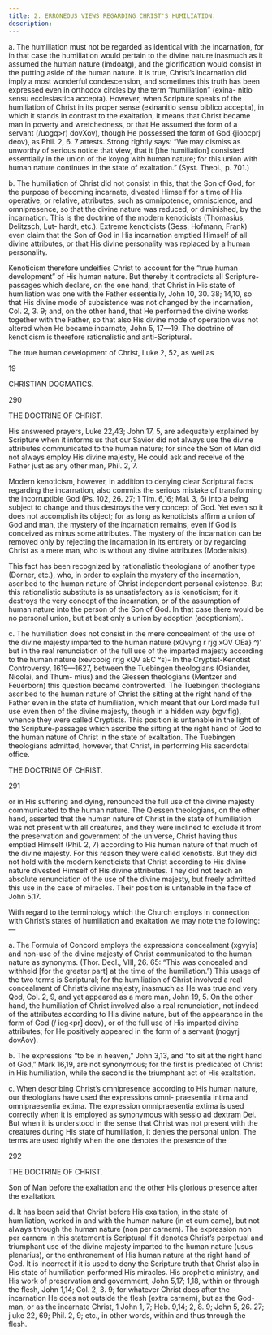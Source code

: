 ```yaml
---
title: 2. ERRONEOUS VIEWS REGARDING CHRIST'S HUMILIATION.
description: 
---
```


a. The humiliation must not be regarded as identical with the incarnation, for in that case the humiliation would pertain to the divine nature inasmuch as it assumed the human nature (imdoatg), and the glorification would consist in the putting aside of the human nature. It is true, Christ’s incarnation did imply a most wonderful condescension, and sometimes this truth has been expressed even in orthodox circles by the term “humiliation” (exina- nitio sensu ecclesiastica accepta). However, when Scripture speaks of the humiliation of Christ in its proper sense (exinanitio sensu biblico accepta), in which it stands in contrast to the exaltation, it means that Christ became man in poverty and wretchedness, or that He assumed the form of a servant (/uogq>r) dovXov), though He possessed the form of God {jioocprj deov), as Phil. 2, 6. 7 attests. Strong rightly says: “We may dismiss as unworthy of serious notice that view, that it [the humiliation] consisted essentially in the union of the koyog with human nature; for this union with human nature continues in the state of exaltation.” (Syst. Theol., p. 701.) 

b. The humiliation of Christ did not consist in this, that the Son of God, for the purpose of becoming incarnate, divested Himself for a time of His operative, or relative, attributes, such as omnipotence, omniscience, and omnipresence, so that the divine nature was reduced, or diminished, by the incarnation. This is the doctrine of the modern kenoticists (Thomasius, Delitzsch, Lut- hardt, etc.). Extreme kenoticists (Gess, Hofmann, Frank) even claim that the Son of God in His incarnation emptied Himself of all divine attributes, or that His divine personality was replaced by a human personality. 

Kenoticism therefore undeifies Christ to account for the “true human development” of His human nature. But thereby it contradicts all Scripture-passages which declare, on the one hand, that Christ in His state of humiliation was one with the Father essentially, John 10, 30. 38; 14,10, so that His divine mode of subsistence was not changed by the incarnation, Col. 2, 3. 9; and, on the other hand, that He performed the divine works together with the Father, so that also His divine mode of operation was not altered when He became incarnate, John 5, 17—19. The doctrine of kenoticism is therefore rationalistic and anti-Scriptural. 

The true human development of Christ, Luke 2, 52, as well as 

19 


CHRISTIAN DOGMATICS. 



290 


THE DOCTRINE OF CHRIST. 


His answered prayers, Luke 22,43; John 17, 5, are adequately explained by Scripture when it informs us that our Savior did not always use the divine attributes communicated to the human nature; for since the Son of Man did not always employ His divine majesty, He could ask and receive of the Father just as any other man, Phil. 2, 7. 

Modern kenoticism, however, in addition to denying clear Scriptural facts regarding the incarnation, also commits the serious mistake of transforming the incorruptible God (Ps. 102, 26. 27; 1 Tim. 6,16; Mai. 3, 6) into a being subject to change and thus destroys the very concept of God. Yet even so it does not accomplish its object; for as long as kenoticists affirm a union of God and man, the mystery of the incarnation remains, even if God is conceived as minus some attributes. The mystery of the incarnation can be removed only by rejecting the incarnation in its entirety or by regarding Christ as a mere man, who is without any divine attributes (Modernists). 

This fact has been recognized by rationalistic theologians of another type (Dorner, etc.), who, in order to explain the mystery of the incarnation, ascribed to the human nature of Christ independent personal existence. But this rationalistic substitute is as unsatisfactory as is kenoticism; for it destroys the very concept of the incarnation, or of the assumption of human nature into the person of the Son of God. In that case there would be no personal union, but at best only a union by adoption (adoptionism). 

c. The humiliation does not consist in the mere concealment of the use of the divine majesty imparted to the human nature (xQvyng r rjg xQV OEa} ^)’ but in the real renunciation of the full use of the imparted majesty according to the human nature (xevcooig rrjg xQV aEC °s)- In the Cryptist-Kenotist Controversy, 1619—1627, between the Tuebingen theologians (Osiander, Nicolai, and Thum- mius) and the Giessen theologians (Mentzer and Feuerborn) this question became controverted. The Tuebingen theologians ascribed to the human nature of Christ the sitting at the right hand of the Father even in the state of humiliation, which meant that our Lord made full use even then of the divine majesty, though in a hidden way (xgvifig), whence they were called Cryptists. This position is untenable in the light of the Scripture-passages which ascribe the sitting at the right hand of God to the human nature of Christ in the state of exaltation. The Tuebingen theologians admitted, however, that Christ, in performing His sacerdotal office. 



THE DOCTRINE OF CHRIST. 


291 


or in His suffering and dying, renounced the full use of the divine majesty communicated to the human nature. The Qiessen theologians, on the other hand, asserted that the human nature of Christ in the state of humiliation was not present with all creatures, and they were inclined to exclude it from the preservation and government of the universe, Christ having thus emptied Himself (Phil. 2, 7) according to His human nature of that much of the divine majesty. For this reason they were called kenotists. But they did not hold with the modern kenoticists that Christ according to His divine nature divested Himself of His divine attributes. They did not teach an absolute renunciation of the use of the divine majesty, but freely admitted this use in the case of miracles. Their position is untenable in the face of John 5,17. 

With regard to the terminology which the Church employs in connection with Christ’s states of humiliation and exaltation we may note the following: — 

a. The Formula of Concord employs the expressions concealment (xgvyis) and non-use of the divine majesty of Christ communicated to the human nature as synonyms. (Thor. Decl., VIII, 26. 65: “This was concealed and withheld [for the greater part] at the time of the humiliation.”) This usage of the two terms is Scriptural; for the humiliation of Christ involved a real concealment of Christ’s divine majesty, inasmuch as He was true and very Qod, Col. 2, 9, and yet appeared as a mere man, John 19, 5. On the other hand, the humiliation of Christ involved also a real renunciation, not indeed of the attributes according to His divine nature, but of the appearance in the form of God (/ iog<pr] deov), or of the full use of His imparted divine attributes; for He positively appeared in the form of a servant (nogyrj dovAov). 

b. The expressions “to be in heaven,” John 3,13, and “to sit at the right hand of God,” Mark 16,19, are not synonymous; for the first is predicated of Christ in His humiliation, while the second is the triumphant act of His exaltation. 

c. When describing Christ’s omnipresence according to His human nature, our theologians have used the expressions omni- praesentia intima and omnipraesentia extima. The expression omnipraesentia extima is used correctly when it is employed as synonymous with sessio ad dextram Dei. But when it is understood in the sense that Christ was not present with the creatures during His state of humiliation, it denies the personal union. The terms are used rightly when the one denotes the presence of the 



292 


THE DOCTRINE OF CHRIST. 


Son of Man before the exaltation and the other His glorious presence after the exaltation. 

d. It has been said that Christ before His exaltation, in the state of humiliation, worked in and with the human nature (in et cum came), but not always through the human nature (non per carnem). The expression non per carnem in this statement is Scriptural if it denotes Christ’s perpetual and triumphant use of the divine majesty imparted to the human nature (usus plenarius), or the enthronement of His human nature at the right hand of God. It is incorrect if it is used to deny the Scripture truth that Christ also in His state of humiliation performed His miracles. His prophetic ministry, and His work of preservation and government, John 5,17; 1,18, within or through the flesh, John 1,14; Col. 2, 3. 9; for whatever Christ does after the incarnation He does not outside the flesh (extra carnem), but as the God-man, or as the incarnate Christ, 1 John 1, 7; Heb. 9,14; 2, 8. 9; John 5, 26. 27; j uke 22, 69; Phil. 2, 9; etc., in other words, within and thus tnrough the flesh. 

